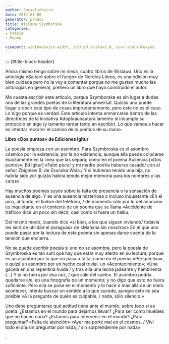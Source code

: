 ```yaml
---
author: Jmcastinheira
date: 2017-07-06
generator: pandoc
title: Wislawa Szymborska
categories:
- Poesía
- Poema

viewport: width=device-width, initial-scale=1.0, user-scalable=yes
---
```


::: {#title-block-header}

Ahora mismo tengo sobre mi mesa, cuatro libros de Wislawa. Uno es la
antología «Saltaré sobre el fuego» de Nordica Libros, es una edición muy
bien cuidada pero no la voy a comentar porque no me gustan mucho las
antologías en general, prefiero un libro que haya construido el autor.

Me cuesta escribir este artículo, porque Szymborska es sin lugar a dudas
una de las grandes poetas de la literatura universal. Quizás uno puede
llegar a decir este tipo de cosas imprudentemente, pero este no es el
caso. Lo digo porque es verdad. Este artículo intenta enmarcarse dentro
de las directrices de la iniciativa Adoptaaunautora lamento si incumplo
su protocolo en algo (y lamento tardar tanto en escribir). Lo que vamos
a hacer es intentar recorrer el camino de lo poético de su mano.

**Libro «Dos puntos» de Ediciones Igitur**

La poesía empieza con un asombro. Para Szymbroska es el asombro cósmico
por la existencia, por la no existencia, aunque ella puede colocarse
exactamente en la linea que las separa; como en el poema Ausencia \[«Dos
puntos»; Ed Igitur\] «Faltó poco/ y mi madre podría haberse casado/ con
el señor Zbigniew B. de Zsunska Wola./ Y si hubieran tenido una hija, no
habría sido yo/ quizás habría tenido mejor memoria para los nombres y
las caras».

Hay muchos poemas suyos sobre la falta de presencia o la sensación de
ausencia de algo. Y es una ausencia misteriosa o incluso inquietante «En
el piso, al fondo, el timbre del teléfono, / de momento sólo por lo del
anuncio» es inquietante en el contexto de un poema que se llama
«Accidente de tráfico» dice un poco sin decir, casi como si fuera un
haiku.

Del mismo modo, cuando dice «si bien, a los que siguen viviendo/ todavía
les será de utilidad el paraguas» de «Mañana sin nosotros» En el que uno
puede pasar por la lectura de este poema sin apenas darse cuenta de la
tensión que encierra.

No se puede escribir poesía si uno no se asombra, pero la poesía de
Szymbroska es tan sutil que hay que estar muy atento en su lectura,
porque es un asombro por lo que no pasa o falta, como en el poema
«Perspectiva», o quizá un asombro por un hecho casi trivial, un
«Acontecimiento»; «Una gacela en una repentina huida / y tras ella una
leona jadeante y hambrienta (...) Y si no fuera por esa raíz, / que sale
del suelo». El asombro podría quedarse ahí, en una fotografía de un
momento; y no digo que esto no fuera suficiente. Pero ella se pone en el
momento y lo hace ir más allá de un mero acontecer, intenta buscar un
sentido a lo que sucede, aunque esto no sea posible «A la pregunta de
quién es culpable, / nada, sólo silencio.»

Uno debe preguntarse qué actitud tiene ante el mundo, sobre todo si es
poeta. ¿Estamos en el mundo para dejarnos llevar? ¿Para ser como muebles
que no hacen nada? ¿Estamos para intervenir en el mundo? ¿Para
preguntar? «Falta de atención» «Ayer me porté mal en el cosmos. / Viví
todo el día sin preguntar por nada, / sin sorprenderme por nada»

.
